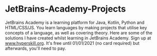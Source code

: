 # JetBrains-Academy-Projects
JetBrains Academy is a learning platform for Java, Kotlin, Python and HTML/CSS/JS. You learn languages by making projects that utilise key concepts of a language, as well as covering theory. Here are some of the solutions I have created whilst learning in JetBrains Academy.
Sign up at www.hyperskill.org. It's free until 01/01/2021 (no card required) but afterwards, you'll need to pay.
